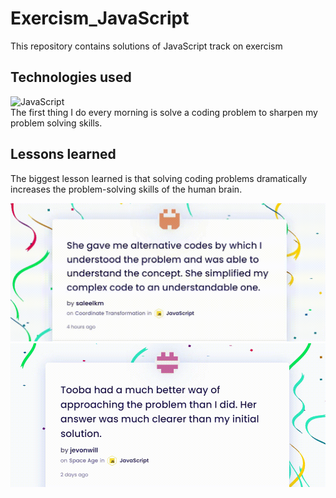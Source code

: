 # Exercism_JavaScript

This repository contains solutions of JavaScript track on exercism

## Technologies used

![JavaScript](https://img.shields.io/badge/JS-%20JavaScript%20-green) \
The first thing I do every morning is solve a coding problem to sharpen my problem solving skills.

## Lessons learned
The biggest lesson learned is that solving coding problems dramatically increases the problem-solving skills of the human brain. 


![](https://github.com/ToobaJamal/Exercism_JavaScript/blob/main/exercism_testimonial.gif) \
![](https://github.com/ToobaJamal/Exercism_JavaScript/blob/main/testimonial1.gif)
